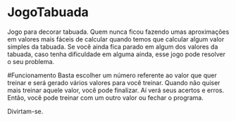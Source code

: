 # JogoTabuada
Jogo para decorar tabuada.
Quem nunca ficou fazendo umas aproximações em valores mais fáceis de calcular quando temos que calcular algum valor simples da tabuada.
Se você ainda fica parado em algum dos valores da tabuada, caso tenha dificuldade em alguma ainda, esse jogo pode resolver o seu problema.

#Funcionamento
Basta escolher um número referente ao valor que quer treinar e será gerado vários valores para você treinar.
Quando não quiser mais treinar aquele valor, você pode finalizar. Aí verá seus acertos e erros.
Então, você pode treinar com um outro valor ou fechar o programa.

Divirtam-se.
